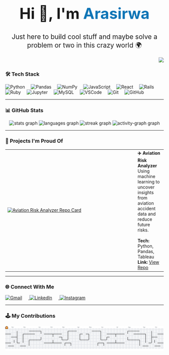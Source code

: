 <!-- Introduction Section -->
<h1 align="center" style="font-size: 3rem;">Hi 👋, I'm <span style="color:#0e75b6;">Arasirwa</span></h1>
<h2 align="center" style="font-weight: 400;">Just here to build cool stuff and maybe solve a problem or two in this crazy world 🌍</h2>
<!-- Profile Views -->
<p align="right">
  <img src="https://visitor-badge.laobi.icu/badge?page_id=Arasirwa.Arasirwa&left_text=wageni" />
</p>

<!-- 🛠️ Tech Stack Section -->
### 🛠️ Tech Stack

<div align="left">
  <img src="https://cdn.jsdelivr.net/gh/devicons/devicon/icons/python/python-original.svg" width="50" height="50" alt="Python" style="margin-right: 15px;" />
  <img src="https://cdn.jsdelivr.net/gh/devicons/devicon/icons/pandas/pandas-original.svg" width="50" height="50" alt="Pandas" style="margin-right: 15px;" />
  <img src="https://cdn.jsdelivr.net/gh/devicons/devicon/icons/numpy/numpy-original.svg" width="50" height="50" alt="NumPy" style="margin-right: 15px;" />
  <img src="https://cdn.jsdelivr.net/gh/devicons/devicon/icons/javascript/javascript-original.svg" width="50" height="50" alt="JavaScript" style="margin-right: 15px;" />
  <img src="https://cdn.jsdelivr.net/gh/devicons/devicon/icons/react/react-original.svg" width="50" height="50" alt="React" style="margin-right: 15px;" />
  <img src="https://cdn.jsdelivr.net/gh/devicons/devicon/icons/rails/rails-original-wordmark.svg" width="50" height="50" alt="Rails" style="margin-right: 15px;" />
  <img src="https://cdn.jsdelivr.net/gh/devicons/devicon/icons/ruby/ruby-original.svg" width="50" height="50" alt="Ruby" style="margin-right: 15px;" />
  <img src="https://cdn.jsdelivr.net/gh/devicons/devicon/icons/jupyter/jupyter-original.svg" width="50" height="50" alt="Jupyter" style="margin-right: 15px;" />
  <img src="https://cdn.jsdelivr.net/gh/devicons/devicon/icons/mysql/mysql-original.svg" width="50" height="50" alt="MySQL" style="margin-right: 15px;" />
  <img src="https://cdn.jsdelivr.net/gh/devicons/devicon/icons/vscode/vscode-original.svg" width="50" height="50" alt="VSCode" style="margin-right: 15px;" />
  <img src="https://cdn.jsdelivr.net/gh/devicons/devicon/icons/git/git-original.svg" width="50" height="50" alt="Git" style="margin-right: 15px;" />
  <img src="https://skillicons.dev/icons?i=github" width="50" height="50" alt="GitHub" style="margin-right: 15px;" />
</div>

---

<!-- 📊 GitHub Stats Section -->
### 📊 GitHub Stats

<div align="center">
  <img src="https://github-readme-stats.vercel.app/api?username=Arasirwa&hide_title=false&hide_rank=false&show_icons=true&include_all_commits=true&count_private=true&disable_animations=false&theme=github_dark&locale=en&hide_border=false&order=1" height="150" alt="stats graph" />
  <img src="https://github-readme-stats.vercel.app/api/top-langs?username=Arasirwa&locale=en&hide_title=false&layout=compact&card_width=320&langs_count=5&theme=github_dark&hide_border=true&order=2" height="150" alt="languages graph" />
  <img src="https://streak-stats.demolab.com?user=Arasirwa&locale=en&mode=daily&theme=github_dark&hide_border=true&border_radius=5&order=3" height="160" alt="streak graph" />
  <img src="https://github-readme-activity-graph.vercel.app/graph?username=Arasirwa&radius=16&theme=github-dark&area=true&order=5&hide_title=false&hide_border=true" height="270" alt="activity-graph graph" />
</div>

---

### 🧩 Projects I'm Proud Of

<table>
  <tr>
    <td width="400px">
      <a href="https://github.com/Arasirwa/DSFT-13-END-OF-PHASE-PROJECT" target="_blank">
        <img src="https://github-readme-stats.vercel.app/api/pin/?username=Arasirwa&repo=DSFT-13-END-OF-PHASE-PROJECT&theme=github_dark" alt="Aviation Risk Analyzer Repo Card">
      </a>
    </td>
    <td>
      <strong>✈️ Aviation Risk Analyzer</strong><br>
      Using machine learning to uncover insights from aviation accident data and reduce future risks.<br><br>
      <strong>Tech:</strong> Python, Pandas, Tableau<br>
      <strong>Link:</strong> <a href="https://github.com/Arasirwa/DSFT-13-END-OF-PHASE-PROJECT" target="_blank">View Repo</a>
    </td>
  </tr>
</table>


---

<!-- 🌐 Social Links -->
### 🌐 Connect With Me
<div align="left">
  <a href="mailto:arasirwawilliam22@gmail.com" target="_blank">
    <img src="https://raw.githubusercontent.com/maurodesouza/profile-readme-generator/master/src/assets/icons/social/gmail/default.svg" width="65" height="45" alt="Gmail" style="margin-right: 20px;" />
  </a>
  <a href="https://www.linkedin.com/in/YOUR-LINKEDIN-USERNAME" target="_blank">
    <img src="https://raw.githubusercontent.com/maurodesouza/profile-readme-generator/master/src/assets/icons/social/linkedin/default.svg" width="65" height="45" alt="LinkedIn" style="margin-right: 20px;" />
  </a>
  <a href="https://www.instagram.com/just.arasirwa" target="_blank">
    <img src="https://raw.githubusercontent.com/maurodesouza/profile-readme-generator/master/src/assets/icons/social/instagram/default.svg" width="65" height="45" alt="Instagram" />
  </a>
</div>


---

<!-- 🎮 Pacman Contribution Graph -->
### 🕹️ My Contributions

<picture>
  <source media="(prefers-color-scheme: dark)" srcset="https://raw.githubusercontent.com/Arasirwa/Arasirwa/output/pacman-contribution-graph-dark.svg">
  <source media="(prefers-color-scheme: light)" srcset="https://raw.githubusercontent.com/Arasirwa/Arasirwa/output/pacman-contribution-graph.svg">
  <img alt="pacman contribution graph" src="https://raw.githubusercontent.com/Arasirwa/Arasirwa/output/pacman-contribution-graph.svg">
</picture>
